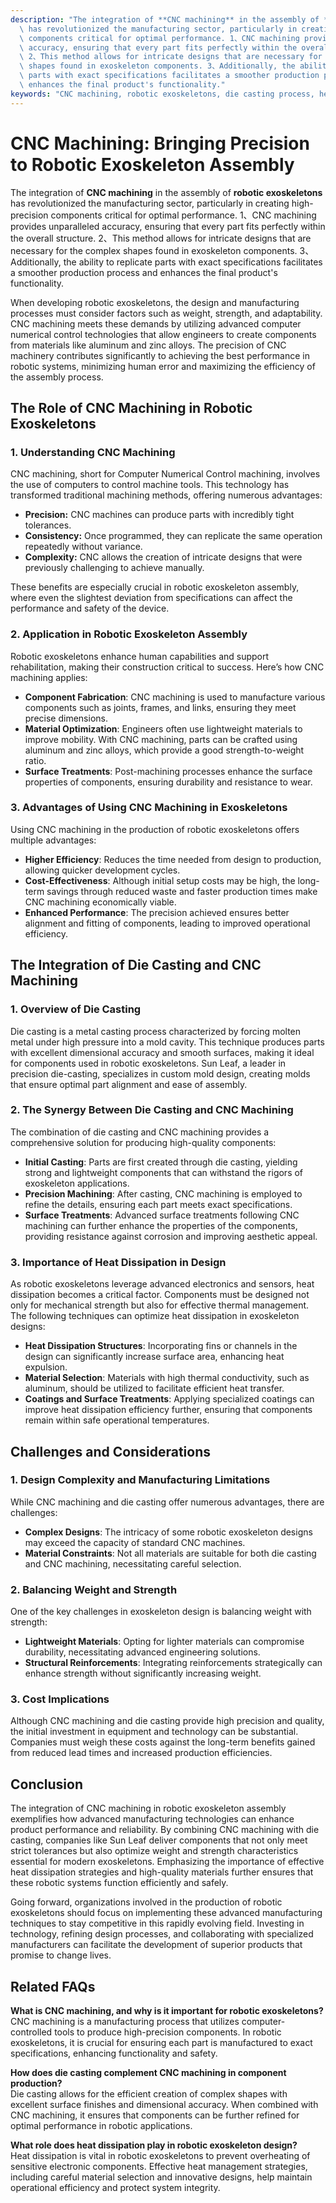 ```yaml
---
description: "The integration of **CNC machining** in the assembly of **robotic exoskeletons**\
  \ has revolutionized the manufacturing sector, particularly in creating high-precision\
  \ components critical for optimal performance. 1、CNC machining provides unparalleled\
  \ accuracy, ensuring that every part fits perfectly within the overall structure.\
  \ 2、This method allows for intricate designs that are necessary for the complex\
  \ shapes found in exoskeleton components. 3、Additionally, the ability to replicate\
  \ parts with exact specifications facilitates a smoother production process and\
  \ enhances the final product's functionality."
keywords: "CNC machining, robotic exoskeletons, die casting process, heat dissipation performance"
---
```

# CNC Machining: Bringing Precision to Robotic Exoskeleton Assembly

The integration of **CNC machining** in the assembly of **robotic exoskeletons** has revolutionized the manufacturing sector, particularly in creating high-precision components critical for optimal performance. 1、CNC machining provides unparalleled accuracy, ensuring that every part fits perfectly within the overall structure. 2、This method allows for intricate designs that are necessary for the complex shapes found in exoskeleton components. 3、Additionally, the ability to replicate parts with exact specifications facilitates a smoother production process and enhances the final product's functionality.

When developing robotic exoskeletons, the design and manufacturing processes must consider factors such as weight, strength, and adaptability. CNC machining meets these demands by utilizing advanced computer numerical control technologies that allow engineers to create components from materials like aluminum and zinc alloys. The precision of CNC machinery contributes significantly to achieving the best performance in robotic systems, minimizing human error and maximizing the efficiency of the assembly process.

## **The Role of CNC Machining in Robotic Exoskeletons**

### **1. Understanding CNC Machining**

CNC machining, short for Computer Numerical Control machining, involves the use of computers to control machine tools. This technology has transformed traditional machining methods, offering numerous advantages:

- **Precision:** CNC machines can produce parts with incredibly tight tolerances.
- **Consistency:** Once programmed, they can replicate the same operation repeatedly without variance.
- **Complexity:** CNC allows the creation of intricate designs that were previously challenging to achieve manually.

These benefits are especially crucial in robotic exoskeleton assembly, where even the slightest deviation from specifications can affect the performance and safety of the device.

### **2. Application in Robotic Exoskeleton Assembly**

Robotic exoskeletons enhance human capabilities and support rehabilitation, making their construction critical to success. Here’s how CNC machining applies:

- **Component Fabrication**: CNC machining is used to manufacture various components such as joints, frames, and links, ensuring they meet precise dimensions.
- **Material Optimization**: Engineers often use lightweight materials to improve mobility. With CNC machining, parts can be crafted using aluminum and zinc alloys, which provide a good strength-to-weight ratio.
- **Surface Treatments**: Post-machining processes enhance the surface properties of components, ensuring durability and resistance to wear.

### **3. Advantages of Using CNC Machining in Exoskeletons**

Using CNC machining in the production of robotic exoskeletons offers multiple advantages:

- **Higher Efficiency**: Reduces the time needed from design to production, allowing quicker development cycles.
- **Cost-Effectiveness**: Although initial setup costs may be high, the long-term savings through reduced waste and faster production times make CNC machining economically viable.
- **Enhanced Performance**: The precision achieved ensures better alignment and fitting of components, leading to improved operational efficiency.

## **The Integration of Die Casting and CNC Machining**

### **1. Overview of Die Casting**

Die casting is a metal casting process characterized by forcing molten metal under high pressure into a mold cavity. This technique produces parts with excellent dimensional accuracy and smooth surfaces, making it ideal for components used in robotic exoskeletons. Sun Leaf, a leader in precision die-casting, specializes in custom mold design, creating molds that ensure optimal part alignment and ease of assembly.

### **2. The Synergy Between Die Casting and CNC Machining**

The combination of die casting and CNC machining provides a comprehensive solution for producing high-quality components:

- **Initial Casting**: Parts are first created through die casting, yielding strong and lightweight components that can withstand the rigors of exoskeleton applications.
- **Precision Machining**: After casting, CNC machining is employed to refine the details, ensuring each part meets exact specifications.
- **Surface Treatments**: Advanced surface treatments following CNC machining can further enhance the properties of the components, providing resistance against corrosion and improving aesthetic appeal.

### **3. Importance of Heat Dissipation in Design**

As robotic exoskeletons leverage advanced electronics and sensors, heat dissipation becomes a critical factor. Components must be designed not only for mechanical strength but also for effective thermal management. The following techniques can optimize heat dissipation in exoskeleton designs:

- **Heat Dissipation Structures**: Incorporating fins or channels in the design can significantly increase surface area, enhancing heat expulsion.
- **Material Selection**: Materials with high thermal conductivity, such as aluminum, should be utilized to facilitate efficient heat transfer.
- **Coatings and Surface Treatments**: Applying specialized coatings can improve heat dissipation efficiency further, ensuring that components remain within safe operational temperatures.

## **Challenges and Considerations**

### **1. Design Complexity and Manufacturing Limitations**

While CNC machining and die casting offer numerous advantages, there are challenges:

- **Complex Designs**: The intricacy of some robotic exoskeleton designs may exceed the capacity of standard CNC machines.
- **Material Constraints**: Not all materials are suitable for both die casting and CNC machining, necessitating careful selection.

### **2. Balancing Weight and Strength**

One of the key challenges in exoskeleton design is balancing weight with strength:

- **Lightweight Materials**: Opting for lighter materials can compromise durability, necessitating advanced engineering solutions.
- **Structural Reinforcements**: Integrating reinforcements strategically can enhance strength without significantly increasing weight.

### **3. Cost Implications**

Although CNC machining and die casting provide high precision and quality, the initial investment in equipment and technology can be substantial. Companies must weigh these costs against the long-term benefits gained from reduced lead times and increased production efficiencies.

## **Conclusion**

The integration of CNC machining in robotic exoskeleton assembly exemplifies how advanced manufacturing technologies can enhance product performance and reliability. By combining CNC machining with die casting, companies like Sun Leaf deliver components that not only meet strict tolerances but also optimize weight and strength characteristics essential for modern exoskeletons. Emphasizing the importance of effective heat dissipation strategies and high-quality materials further ensures that these robotic systems function efficiently and safely.

Going forward, organizations involved in the production of robotic exoskeletons should focus on implementing these advanced manufacturing techniques to stay competitive in this rapidly evolving field. Investing in technology, refining design processes, and collaborating with specialized manufacturers can facilitate the development of superior products that promise to change lives.

## Related FAQs

**What is CNC machining, and why is it important for robotic exoskeletons?**  
CNC machining is a manufacturing process that utilizes computer-controlled tools to produce high-precision components. In robotic exoskeletons, it is crucial for ensuring each part is manufactured to exact specifications, enhancing functionality and safety.

**How does die casting complement CNC machining in component production?**  
Die casting allows for the efficient creation of complex shapes with excellent surface finishes and dimensional accuracy. When combined with CNC machining, it ensures that components can be further refined for optimal performance in robotic applications.

**What role does heat dissipation play in robotic exoskeleton design?**  
Heat dissipation is vital in robotic exoskeletons to prevent overheating of sensitive electronic components. Effective heat management strategies, including careful material selection and innovative designs, help maintain operational efficiency and protect system integrity.
